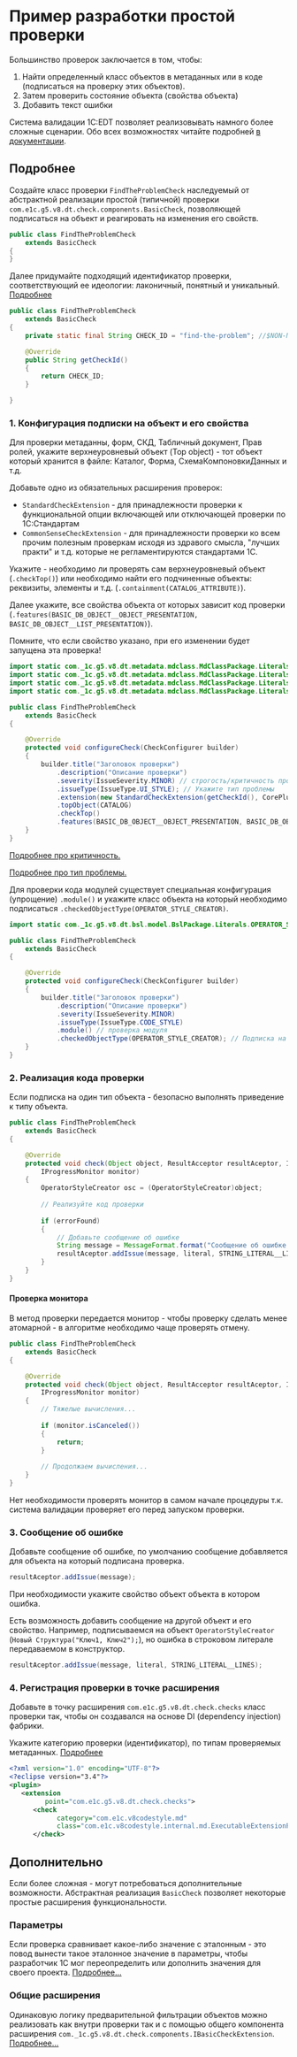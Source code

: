 # Пример разработки простой проверки

Большинство проверок заключается в том, чтобы:

1. Найти определенный класс объектов в метаданных или в коде (подписаться на проверку этих объектов).
2. Затем проверить состояние объекта (свойства объекта)
3. Добавить текст ошибки

Система валидации 1C:EDT позволяет реализовывать намного более сложные сценарии. 
Обо всех возможностях читайте подробней [в документации](https://edt.1c.ru/dev/ru/docs/plugins/dev/checks/checksdoc.pdf).

## Подробнее


Создайте класс проверки `FindTheProblemCheck` наследуемый от абстрактной реализации простой (типичной) 
проверки `com.e1c.g5.v8.dt.check.components.BasicCheck`, позволяющей подписаться на объект и реагировать на изменения его свойств.


```java
public class FindTheProblemCheck
    extends BasicCheck
{
}
```

Далее придумайте подходящий идентификатор проверки, соответствующий ее идеологии: лаконичный, понятный и уникальный.
[Подробнее](Check_Convention.md#код-проверки)


```java
public class FindTheProblemCheck
    extends BasicCheck
{
    private static final String CHECK_ID = "find-the-problem"; //$NON-NLS-1$

    @Override
    public String getCheckId()
    {
        return CHECK_ID;
    }

}
```

### 1. Конфигурация подписки на объект и его свойства

Для проверки метаданны, форм, СКД, Табличный документ, Прав ролей, укажите верхнеуровневый объект (Top object) - тот объект который хранится в файле: Каталог, Форма, СхемаКомпоновкиДанных и т.д.

Добавьте одно из обязательных расширения проверок:
- `StandardCheckExtension` - для принадлежности проверки к функциональной опции включающей или отключающей проверки по 1С:Стандартам
- `CommonSenseCheckExtension` - для принадлежности проверки ко всем прочим полезным проверкам исходя из здравого смысла, "лучших практи" и т.д. которые не регламентируются стандартами 1С.

Укажите - необходимо ли проверять сам верхнеуровневый объект (`.checkTop()`) или необходимо найти его подчиненные объекты: реквизиты, элементы и т.д. (`.containment(CATALOG_ATTRIBUTE)`).

Далее укажите, все свойства объекта от которых зависит код проверки (`.features(BASIC_DB_OBJECT__OBJECT_PRESENTATION, BASIC_DB_OBJECT__LIST_PRESENTATION)`). 

Помните, что если свойство указано, при его изменении будет запущена эта проверка!


```java
import static com._1c.g5.v8.dt.metadata.mdclass.MdClassPackage.Literals.CATALOG;
import static com._1c.g5.v8.dt.metadata.mdclass.MdClassPackage.Literals.CATALOG_ATTRIBUTE;
import static com._1c.g5.v8.dt.metadata.mdclass.MdClassPackage.Literals.BASIC_DB_OBJECT__LIST_PRESENTATION;
import static com._1c.g5.v8.dt.metadata.mdclass.MdClassPackage.Literals.BASIC_DB_OBJECT__OBJECT_PRESENTATION;

public class FindTheProblemCheck
    extends BasicCheck
{

    @Override
    protected void configureCheck(CheckConfigurer builder)
    {
        builder.title("Заголовок проверки")
            .description("Описание проверки")
            .severity(IssueSeverity.MINOR) // строгость/критичность проверки - старайтесь быть менее критичнми :)
            .issueType(IssueType.UI_STYLE); // Укажите тип проблемы
            .extension(new StandardCheckExtension(getCheckId(), CorePlugin.PLUGIN_ID)) // Укажите расширение для проверки по стандартам 1С
            .topObject(CATALOG)
            .checkTop()
            .features(BASIC_DB_OBJECT__OBJECT_PRESENTATION, BASIC_DB_OBJECT__LIST_PRESENTATION);
    }
}
```

[Подробнее про критичность.](Check_Convention.md#критичность-severity)

[Подробнее про тип проблемы.](Check_Convention.md#тип-issuetype)

Для проверки кода модулей существует специальная конфигурация (упрощение)  `.module()` и укажите класс объекта на который необходимо подписаться `.checkedObjectType(OPERATOR_STYLE_CREATOR)`.


```java
import static com._1c.g5.v8.dt.bsl.model.BslPackage.Literals.OPERATOR_STYLE_CREATOR;

public class FindTheProblemCheck
    extends BasicCheck
{

    @Override
    protected void configureCheck(CheckConfigurer builder)
    {
        builder.title("Заголовок проверки")
            .description("Описание проверки")
            .severity(IssueSeverity.MINOR)
            .issueType(IssueType.CODE_STYLE)
            .module() // проверка модуля
            .checkedObjectType(OPERATOR_STYLE_CREATOR); // Подписка на класс объекта модели модуля
    }
}
```


### 2. Реализация кода проверки


Если подписка на один тип объекта - безопасно выполнять приведение к типу объекта.

```java
public class FindTheProblemCheck
    extends BasicCheck
{

    @Override
    protected void check(Object object, ResultAcceptor resultAceptor, ICheckParameters parameters,
        IProgressMonitor monitor)
    {
        OperatorStyleCreator osc = (OperatorStyleCreator)object;
        
        // Реализуйте код проверки
        
        if (errorFound)
        {
        	// Добавьте сообщение об ошибке
            String message = MessageFormat.format("Сообщение об ошибке что значение {} не правильное", maxKeys);
            resultAceptor.addIssue(message, literal, STRING_LITERAL__LINES);
        }
    }
}
```


#### Проверка монитора

В метод проверки передается монитор - чтобы проверку сделать менее атомарной - в алгоритме необходимо чаще проверять отмену.


```java
public class FindTheProblemCheck
    extends BasicCheck
{

    @Override
    protected void check(Object object, ResultAcceptor resultAceptor, ICheckParameters parameters,
        IProgressMonitor monitor)
    {
        // Тяжелые вычисления...
        
        if (monitor.isCanceled())
        {
        	return;
        }
        
        // Продолжаем вычисления...
    }
}
```

Нет необходимости проверять монитор в самом начале процедуры т.к. система валидации проверяет его перед запуском проверки.


### 3. Сообщение об ошибке

Добавьте сообщение об ошибке, по умолчанию сообщение добавляется для объекта на который подписана проверка.

```java
resultAceptor.addIssue(message);
```

При необходимости укажите свойство объект объекта в котором ошибка.

Есть возможность добавить сообщение на другой объект и его свойство. 
Например, подписываемся на объект `OperatorStyleCreator` (`Новый Структура("Ключ1, Ключ2");`), но ошибка в строковом литерале передаваемом в конструктор.


```java
resultAceptor.addIssue(message, literal, STRING_LITERAL__LINES);
```

### 4. Регистрация проверки в точке расширения

Добавьте в точку расширения `com.e1c.g5.v8.dt.check.checks` класс проверки так, чтобы он создавался на основе DI (dependency injection) фабрики.

Укажите категорию проверки (идентификатор), по типам проверяемых метаданных. [Подробнее](Check_Convention.md#категория-проверки)

```xml
<?xml version="1.0" encoding="UTF-8"?>
<?eclipse version="3.4"?>
<plugin>
   <extension
         point="com.e1c.g5.v8.dt.check.checks">
      <check
            category="com.e1c.v8codestyle.md"
            class="com.e1c.v8codestyle.internal.md.ExecutableExtensionFactory:com.e1c.v8codestyle.md.check.FindTheProblemCheck">
      </check>
```

## Дополнительно

Если более сложная - могут потребоваться дополнительные возможности. Абстрактная реализация `BasicCheck` позволяет некоторые простые расширения функциональности.

### Параметры

Если проверка сравнивает какое-либо значение с эталонным - это повод вынести такое эталонное значение в параметры, чтобы разработчик 1С мог переопределить или дополнить значения для своего проекта.
[Подробнее...](Check_Convention.md#параметры)

### Общие расширения

Одинаковую логику предварительной фильтрации объектов можно реализовать как внутри проверки так и с помощью общего компонента расширения `com._1c.g5.v8.dt.check.components.IBasicCheckExtension`.
[Подробнее...](Check_Convention.md#компоненты-расширяющие-функциональность)
